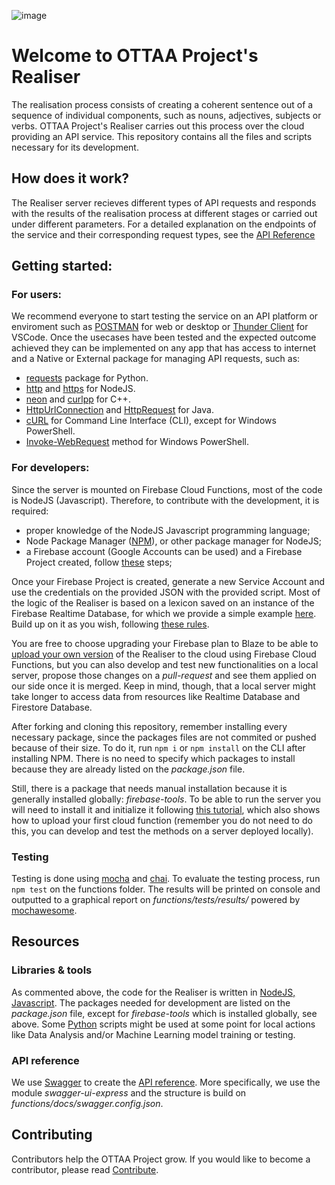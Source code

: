![image](https://ottaaproject.com/img/ottaa-project.svg)

# Welcome to OTTAA Project's Realiser #

The realisation process consists of creating a coherent sentence out of a sequence of individual components, such as nouns, adjectives, subjects or verbs.
OTTAA Project's Realiser carries out this process over the cloud providing an API service. This repository contains all the files and scripts necessary for its development.

## How does it work?

The Realiser server recieves different types of API requests and responds with the results of the realisation process at different stages or carried out under different parameters.
For a detailed explanation on the endpoints of the service and their corresponding request types, see the [API Reference](https://us-central1-ottaaproject-flutter.cloudfunctions.net/realiser/docs/)

## Getting started: 

### For users:

We recommend everyone to start testing the service on an API platform or enviroment such as [POSTMAN](https://www.postman.com/product/what-is-postman) for web or desktop
or [Thunder Client](https://www.thunderclient.com/) for VSCode.
Once the usecases have been tested and the expected outcome achieved they can be implemented on any app that has access to internet and a Native or External package for managing API requests, such as:

- [requests](https://requests.readthedocs.io/en/latest/) package for Python.
- [http](https://nodejs.org/api/http.html) and [https](https://nodejs.org/api/https.html) for NodeJS.
- [neon](https://notroj.github.io/neon/) and [curlpp](http://www.curlpp.org/) for C++.
- [HttpUrlConnection](https://docs.oracle.com/en/java/javase/11/docs/api/java.base/java/net/HttpURLConnection.html) and [HttpRequest](https://docs.oracle.com/en/java/javase/11/docs/api/java.net.http/java/net/http/HttpRequest.html) for Java.
- [cURL](https://curl.se/) for Command Line Interface (CLI), except for Windows PowerShell.
- [Invoke-WebRequest](https://learn.microsoft.com/en-us/powershell/module/microsoft.powershell.utility/invoke-webrequest) method for Windows PowerShell.

### For developers:

Since the server is mounted on Firebase Cloud Functions, most of the code is NodeJS (Javascript).
Therefore, to contribute with the development, it is required:

- proper knowledge of the NodeJS Javascript programming language;
- Node Package Manager ([NPM](https://www.npmjs.com/)), or other package manager for NodeJS;
- a Firebase account (Google Accounts can be used) and a Firebase Project created, follow [these](https://docs.kii.com/en/samples/push-notifications/push-notifications-android-fcm/create-project/) steps;

Once your Firebase Project is created, generate a new Service Account and use the credentials on the provided JSON with the provided script.
Most of the logic of the Realiser is based on a lexicon saved on an instance of the Firebase Realtime Database, for which we provide a simple example [here](). Build up on it as you wish, following [these rules]().

You are free to choose upgrading your Firebase plan to Blaze to be able to [upload your own version](https://firebase.google.com/docs/functions/get-started) of the Realiser to the cloud using Firebase Cloud Functions, but you can also develop and test new functionalities on a local server, propose those changes on a *pull-request* and see them applied on our side once it is merged. Keep in mind, though, that a local server might take longer to access data from resources like Realtime Database and Firestore Database.

After forking and cloning this repository, remember installing every necessary package, since the packages files are not commited or pushed because of their size. To do it, run `npm i` or `npm install` on the CLI after installing NPM. There is no need to specify which packages to install because they are already listed on the *package.json* file. 

Still, there is a package that needs manual installation because it is generally installed globally: *firebase-tools*. To be able to run the server you will need to install it and initialize it following [this tutorial](https://firebase.google.com/docs/functions/get-started), which also shows how to upload your first cloud function (remember you do not need to do this, you can develop and test the methods on a server deployed locally). 

### Testing

Testing is done using [mocha](https://mochajs.org/) and [chai](https://www.chaijs.com/).
To evaluate the testing process, run `npm test` on the functions folder. The results will be printed on console and outputted to a graphical report on *functions/tests/results/* powered by [mochawesome](https://github.com/adamgruber/mochawesome).

## Resources

### Libraries & tools

As commented above, the code for the Realiser is written in [NodeJS, Javascript](https://nodejs.org/en/). The packages needed for development are listed on the *package.json* file, except for *firebase-tools* which is installed globally, see above.
Some [Python](https://www.python.org/) scripts might be used at some point for local actions like Data Analysis and/or Machine Learning model training or testing.

### API reference

We use [Swagger](https://swagger.io/) to create the [API reference](https://us-central1-ottaaproject-flutter.cloudfunctions.net/realiser/docs/). More specifically, we use the module *swagger-ui-express* and the structure is build on *functions/docs/swagger.config.json*.

## Contributing

Contributors help the OTTAA Project grow. If you would like to become a contributor, please read [Contribute](CONTRIBUTING.md).
